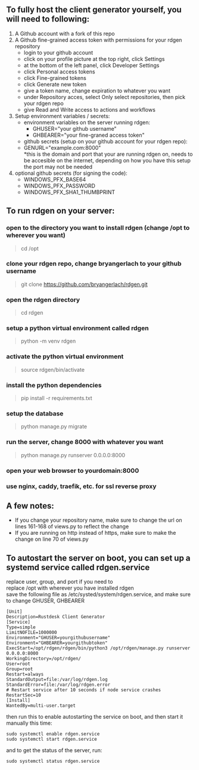 ## To fully host the client generator yourself, you will need to following:

<ol>
    <li>A Github account with a fork of this repo  </li>
    <li>A Github fine-grained access token with permissions for your rdgen repository  
        <ul>
            <li>login to your github account  </li>
            <li>click on your profile picture at the top right, click Settings  </li>
            <li>at the bottom of the left panel, click Developer Settings  </li>
            <li>click Personal access tokens  </li>
            <li>click Fine-grained tokens  </li>
            <li>click Generate new token  </li>
            <li>give a token name, change expiration to whatever you want  </li>
            <li>under Repository acces, select Only select repositories, then pick your rdgen repo  </li>
            <li>give Read and Write access to actions and workflows  </li>
        </ul>
    </li>
    <li>Setup environment variables / secrets:
        <ul>
            <li>environment variables on the server running rdgen:  
                <ul>
                <li>GHUSER="your github username"  </li>
                <li>GHBEARER="your fine-graned access token"  </li>
                </ul></li>
            <li>github secrets (setup on your github account for your rdgen repo):  
                <oul>
                <li>GENURL="example.com:8000"  </li>
                *this is the domain and port that your are running rdgen on, needs to be accesible on the internet, depending on how you have this setup the port may not be needed
                </ul></li>
            <li>optional github secrets (for signing the code):  
                <ul>
                <li>WINDOWS_PFX_BASE64  </li> 
                <li>WINDOWS_PFX_PASSWORD  </li> 
                <li>WINDOWS_PFX_SHA1_THUMBPRINT</li>  
                </ul></li> 
        </ul>
    </li>
</ol>

## To run rdgen on your server:  

### open to the directory you want to install rdgen (change /opt to wherever you want)  

> cd /opt

### clone your rdgen repo, change bryangerlach to your github username

> git clone https://github.com/bryangerlach/rdgen.git

### open the rdgen directory

> cd rdgen

### setup a python virtual environment called rdgen

> python -m venv rdgen

### activate the python virtual environment 

> source rdgen/bin/activate

### install the python dependencies

> pip install -r requirements.txt

### setup the database

> python manage.py migrate

### run the server, change 8000 with whatever you want

> python manage.py runserver 0.0.0.0:8000

### open your web browser to yourdomain:8000

### use nginx, caddy, traefik, etc. for ssl reverse proxy

## A few notes:

<ul>
    <li>If you change your repository name, make sure to change the url on lines 161-168 of views.py to reflect the change</li>
    <li>If you are running on http instead of https, make sure to make the change on line 70 of views.py</li>
</ul>

## To autostart the server on boot, you can set up a systemd service called rdgen.service

replace user, group, and port if you need to  
replace /opt with wherever you have installed rdgen  
save the following file as /etc/systed/system/rdgen.service, and make sure to change GHUSER, GHBEARER
```
[Unit]
Description=Rustdesk Client Generator
[Service]
Type=simple
LimitNOFILE=1000000
Environment="GHUSER=yourgithubusername"
Environment="GHBEARER=yourgithubtoken"
ExecStart=/opt/rdgen/rdgen/bin/python3 /opt/rdgen/manage.py runserver 0.0.0.0:8000
WorkingDirectory=/opt/rdgen/
User=root
Group=root
Restart=always
StandardOutput=file:/var/log/rdgen.log
StandardError=file:/var/log/rdgen.error
# Restart service after 10 seconds if node service crashes
RestartSec=10
[Install]
WantedBy=multi-user.target
```

then run this to enable autostarting the service on boot, and then start it manually this time:
```
sudo systemctl enable rdgen.service
sudo systemctl start rdgen.service
```
and to get the status of the server, run:
```
sudo systemctl status rdgen.service
```